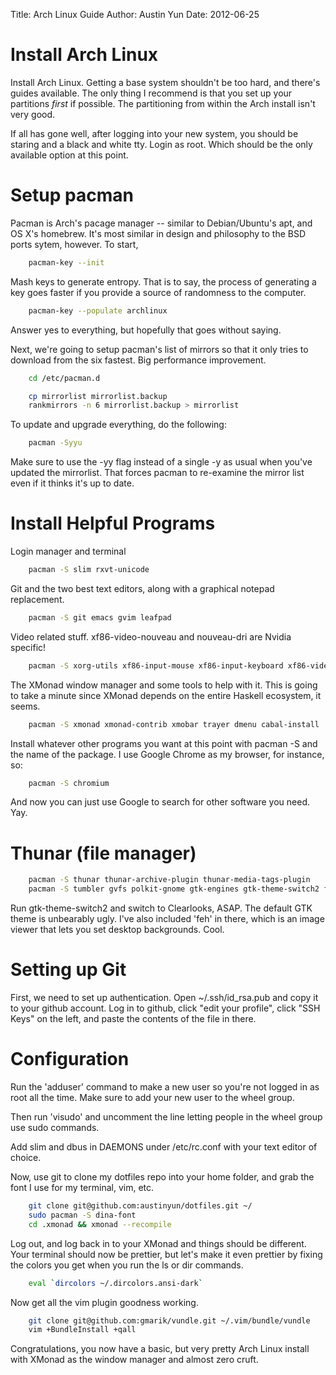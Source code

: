 Title: Arch Linux Guide
Author: Austin Yun
Date: 2012-06-25

Install Arch Linux
==================
Install Arch Linux. Getting a base system shouldn't be too hard, and there's
guides available. The only thing I recommend is that you set up your partitions
_first_ if possible. The partitioning from within the Arch install isn't very
good.

If all has gone well, after logging into your new system, you should be staring
and a black and white tty. Login as root. Which should be the only available
option at this point.

Setup pacman
============
Pacman is Arch's pacage manager -- similar to Debian/Ubuntu's apt, and OS X's
homebrew. It's most similar in design and philosophy to the BSD ports sytem,
however. To start,
```bash
    pacman-key --init 
```
Mash keys to generate entropy. That is to say, the process of generating a key
goes faster if you provide a source of randomness to the computer.

```bash
    pacman-key --populate archlinux
```

Answer yes to everything, but hopefully that goes without saying.

Next, we're going to setup pacman's list of mirrors so that it only tries to
download from the six fastest. Big performance improvement.

```bash
    cd /etc/pacman.d

    cp mirrorlist mirrorlist.backup
    rankmirrors -n 6 mirrorlist.backup > mirrorlist
```

To update and upgrade everything, do the following:

```bash
    pacman -Syyu
```

Make sure to use the -yy flag instead of a single -y as usual when you've
updated the mirrorlist. That forces pacman to re-examine the mirror list even if
it thinks it's up to date.

Install Helpful Programs
========================
Login manager and terminal

```bash
    pacman -S slim rxvt-unicode
```

Git and the two best text editors, along with a graphical notepad replacement.

```bash
    pacman -S git emacs gvim leafpad
```

Video related stuff. xf86-video-nouveau and nouveau-dri are Nvidia specific!

```bash
    pacman -S xorg-utils xf86-input-mouse xf86-input-keyboard xf86-video-nouveau nouveau-dri
```

The XMonad window manager and some tools to help with it. This is going to take
a minute since XMonad depends on the entire Haskell ecosystem, it seems.

```bash
    pacman -S xmonad xmonad-contrib xmobar trayer dmenu cabal-install
```

Install whatever other programs you want at this point with pacman -S and the
name of the package. I use Google Chrome as my browser, for instance, so:

```bash
    pacman -S chromium
```

And now you can just use Google to search for other software you need. Yay.

Thunar (file manager)
=====================
```bash
    pacman -S thunar thunar-archive-plugin thunar-media-tags-plugin
    pacman -S tumbler gvfs polkit-gnome gtk-engines gtk-theme-switch2 feh
```

Run gtk-theme-switch2 and switch to Clearlooks, ASAP. The default GTK theme is
unbearably ugly. I've also included 'feh' in there, which is an image viewer
that lets you set desktop backgrounds. Cool.

Setting up Git
==============
First, we need to set up authentication. Open ~/.ssh/id\_rsa.pub and copy it to
your github account. Log in to github, click "edit your profile", click "SSH
Keys" on the left, and paste the contents of the file in there.

Configuration
=============
Run the 'adduser' command to make a new user so you're not logged in as root all
the time. Make sure to add your new user to the wheel group.

Then run 'visudo' and uncomment the line letting people in the wheel group use
sudo commands.

Add slim and dbus in DAEMONS under /etc/rc.conf with your text editor of choice.

Now, use git to clone my dotfiles repo into your home folder, and grab the font
I use for my terminal, vim, etc.

```bash
    git clone git@github.com:austinyun/dotfiles.git ~/
    sudo pacman -S dina-font
    cd .xmonad && xmonad --recompile
```

Log out, and log back in to your XMonad and things should be different. Your
terminal should now be prettier, but let's make it even prettier by fixing the
colors you get when you run the ls or dir commands.

```bash
    eval `dircolors ~/.dircolors.ansi-dark`
```

Now get all the vim plugin goodness working.

```bash
    git clone git@github.com:gmarik/vundle.git ~/.vim/bundle/vundle
    vim +BundleInstall +qall
```

Congratulations, you now have a basic, but very pretty Arch Linux install with
XMonad as the window manager and almost zero cruft.
